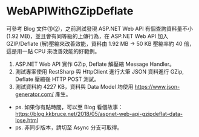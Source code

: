 # WebAPIWithGZipDeflate

可參考 Blog 文件(<a href="https://blog.kkbruce.net/2017/10/aspnet-webapi-gzip-deflate-commpression.html" target="_blank">1</a>)(<a href="https://blog.kkbruce.net/2017/10/post-gzip-deflate-data-to-aspnet-webapi.html" target="_blank">2</a>)，之前測試發現 ASP.NET Web API 有個查詢資料量不小(1.92 MB)，並且會有同等級的上傳行為，在 ASP.NET Web API 加入 GZIP/Deflate (解)壓縮來改善效能，資料由 1.92 MB &rarr; 50 KB 壓縮率約 40 倍，這是用一點 CPU 來改善效能的好範例。

1. ASP.NET Web API 實作 GZip, Deflate 解壓縮 Message Handler。
2. 測試專案使用 RestSharp 與 HttpClient 進行大筆 JSON 資料進行 GZip, Deflate 壓縮後 HTTP POST 測試。
3. 測試資料約 4227 KB，資料與 Data Model 均使用 https://www.json-generator.com/ 產生。

- ps. 如果你有點時間，可以至 Blog 看個故事：https://blog.kkbruce.net/2018/05/aspnet-web-api-gzipdeflat-data-lose.html
- ps. 非同步版本，請切至 Async 分支可取得。
